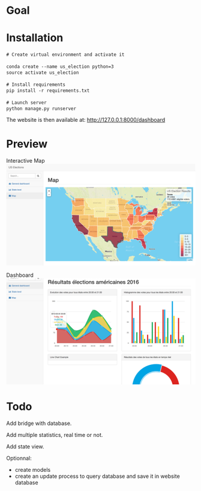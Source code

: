 # Goal

# Installation
```
# Create virtual environment and activate it

conda create --name us_election python=3
source activate us_election

# Install requirements
pip install -r requirements.txt

# Launch server
python manage.py runserver
```
The website is then available at: http://127.0.0.1:8000/dashboard

# Preview
Interactive Map
![Map](pictures/map.png)

Dashboard
![Dashboard](pictures/dashboard.png)

# Todo
Add bridge with database.

Add multiple statistics, real time or not.

Add state view.

Optionnal:
- create models
- create an update process to query database and save it in website database
